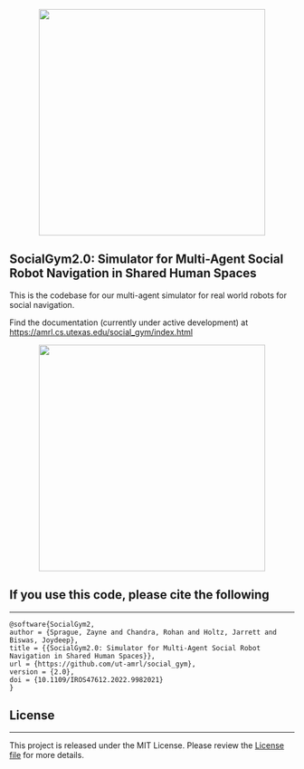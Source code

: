  <!-- <h1 style="text-align: center;"> SocialGym 2 </h1> -->

<p align="center">
  <img src="https://drive.google.com/uc?id=1E0DkXdHRfS9gjSX33-NaKLS9duwHwK68" width="400" />
</p>

## SocialGym2.0: Simulator for Multi-Agent Social Robot Navigation in Shared Human Spaces

This is the codebase for our multi-agent simulator for real world robots for social navigation. 

Find the documentation (currently under active development) at https://amrl.cs.utexas.edu/social_gym/index.html


<p align="center">
  <img src="https://obj.umiacs.umd.edu/badue-accepted/sim_demo.gif" width="400" />
</p>

## If you use this code, please cite the following
---

```
@software{SocialGym2,
author = {Sprague, Zayne and Chandra, Rohan and Holtz, Jarrett and Biswas, Joydeep},
title = {{SocialGym2.0: Simulator for Multi-Agent Social Robot Navigation in Shared Human Spaces}},
url = {https://github.com/ut-amrl/social_gym},
version = {2.0},
doi = {10.1109/IROS47612.2022.9982021}
}
```

## License
---
This project is released under the MIT License. Please review the [License file](LICENSE) for more details.
